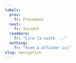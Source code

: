 ```yaml
---
labels:
  prev:
    fr: Précédent
  next:
    fr: Suivant
  readmore:
    fr: "Lire la suite ..."
  nothing:
    fr: "Rien à afficher ici"
slug: navigation
---
```

